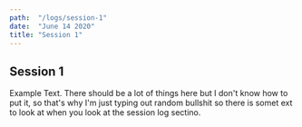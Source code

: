 ```yaml
---
path:  "/logs/session-1"
date:  "June 14 2020"
title: "Session 1"
---
```


## Session 1

Example Text. There should be a lot of things here but I don't know how to put it, so that's why I'm just typing out random bullshit so there is somet ext to look at when you look at the session log sectino.